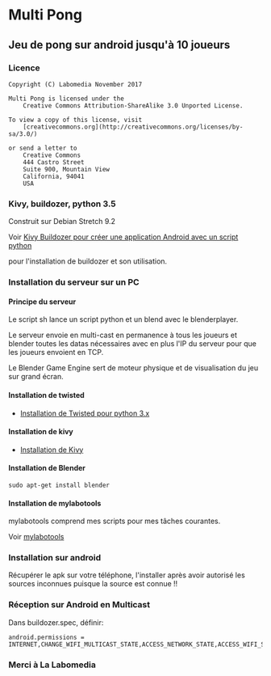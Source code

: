 # Multi Pong

## Jeu de pong sur android jusqu'à 10 joueurs

### Licence

~~~text
Copyright (C) Labomedia November 2017

Multi Pong is licensed under the
    Creative Commons Attribution-ShareAlike 3.0 Unported License.

To view a copy of this license, visit
    [creativecommons.org](http://creativecommons.org/licenses/by-sa/3.0/)

or send a letter to
    Creative Commons
    444 Castro Street
    Suite 900, Mountain View
    California, 94041
    USA
~~~

### Kivy, buildozer, python 3.5

Construit sur Debian Stretch 9.2

Voir [Kivy Buildozer pour créer une application Android avec un script python](https://wiki.labomedia.org/index.php/Kivy_Buildozer_pour_cr%C3%A9er_une_application_Android_avec_un_script_python)

pour l'installation de buildozer et son utilisation.

### Installation du serveur sur un PC

#### Principe du serveur
Le script sh lance un script python et un blend avec le blenderplayer.

Le serveur envoie en multi-cast en permanence à tous les joueurs et blender toutes les datas nécessaires avec en plus l'IP du serveur pour que les joueurs envoient en TCP.

Le Blender Game Engine sert de moteur physique et de visualisation du jeu sur grand écran.

#### Installation de twisted

* [Installation de Twisted pour python 3.x](https://wiki.labomedia.org/index.php/Installation_de_Twisted_pour_python_3.x)

#### Installation de kivy

* [Installation de Kivy](https://wiki.labomedia.org/index.php/2_Kivy:_Installation)

#### Installation de Blender

~~~text
sudo apt-get install blender
~~~

#### Installation de mylabotools

mylabotools comprend mes scripts pour mes tâches courantes.

Voir  [mylabotools](https://github.com/sergeLabo/mylabotools)

### Installation sur android
Récupérer le apk sur votre téléphone, l'installer après avoir autorisé les sources inconnues puisque la source est connue !!

### Réception sur Android en Multicast

Dans buildozer.spec, définir:

~~~text
android.permissions = INTERNET,CHANGE_WIFI_MULTICAST_STATE,ACCESS_NETWORK_STATE,ACCESS_WIFI_STATE
~~~


### Merci à La Labomedia
